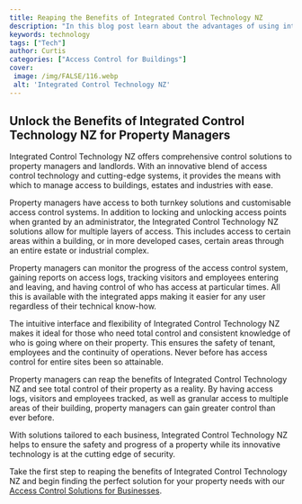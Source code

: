 ```yaml
---
title: Reaping the Benefits of Integrated Control Technology NZ
description: "In this blog post learn about the advantages of using integrated control technology in New Zealand from increased safety to greater energy efficiency Discover how leading companies across the country are leveraging this technology for a more productive future"
keywords: technology
tags: ["Tech"]
author: Curtis
categories: ["Access Control for Buildings"]
cover: 
 image: /img/FALSE/116.webp
 alt: 'Integrated Control Technology NZ'
---
```

## Unlock the Benefits of Integrated Control Technology NZ for Property Managers
Integrated Control Technology NZ offers comprehensive control solutions to property managers and landlords. With an innovative blend of access control technology and cutting-edge systems, it provides the means with which to manage access to buildings, estates and industries with ease.

Property managers have access to both turnkey solutions and customisable access control systems. In addition to locking and unlocking access points when granted by an administrator, the Integrated Control Technology NZ solutions allow for multiple layers of access. This includes access to certain areas within a building, or in more developed cases, certain areas through an entire estate or industrial complex. 

Property managers can monitor the progress of the access control system, gaining reports on access logs, tracking visitors and employees entering and leaving, and having control of who has access at particular times. All this is available with the integrated apps making it easier for any user regardless of their technical know-how.

The intuitive interface and flexibility of Integrated Control Technology NZ makes it ideal for those who need total control and consistent knowledge of who is going where on their property. This ensures the safety of tenant, employees and the continuity of operations. Never before has access control for entire sites been so attainable.

Property managers can reap the benefits of Integrated Control Technology NZ and see total control of their property as a reality. By having access logs, visitors and employees tracked, as well as granular access to multiple areas of their building, property managers can gain greater control than ever before.

With solutions tailored to each business, Integrated Control Technology NZ helps to ensure the safety and progress of a property while its innovative technology is at the cutting edge of security.

Take the first step to reaping the benefits of Integrated Control Technology NZ and begin finding the perfect solution for your property needs with our [Access Control Solutions for Businesses](/access-control).
